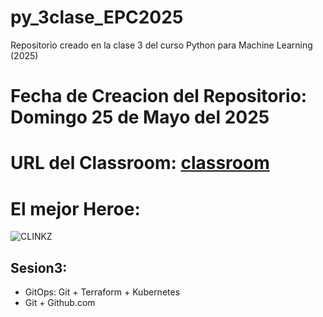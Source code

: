 # py_3clase_EPC2025
Repositorio creado en la clase 3 del curso Python para Machine Learning (2025)

# Fecha de Creacion del Repositorio: Domingo 25 de Mayo del 2025

# URL del Classroom: [classroom](https://classroom.google.com/c/NzgzOTI5MjcyNTE1)

# El mejor Heroe:
![CLINKZ](https://th.bing.com/th/id/OIP.0_Bb8X1agMbJIkkU7QKOIgHaEK?rs=1&pid=ImgDetMain)

## Sesion3:
 * GitOps: Git + Terraform + Kubernetes
 * Git + Github.com
